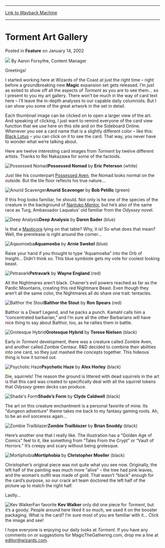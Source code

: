 
---
[Link to Wayback Machine](https://web.archive.org/web/20170309081530/http://magic.wizards.com/en/articles/archive/feature/torment-art-gallery-2002-01-14)

[_metadata_:wayback_url]:- "http://magic.wizards.com/en/articles/archive/feature/torment-art-gallery-2002-01-14"
[_metadata_:wayback_raw_url]:- "https://web.archive.org/web/20170309081530id_/http://magic.wizards.com/en/articles/archive/feature/torment-art-gallery-2002-01-14"
[_metadata_:wayback_capture_timestamp]:- "2017-03-09 08:15:30+00:00"
[_metadata_:publish_date]:- "2002-01-14"
[_metadata_:description]:- "Greetings! I started working here at Wizards of the Coast at just the right time – right before a groundbreaking new Magic expansion set gets released. I’m just as exited to show off all the aspects of Torment as you are to see them… so I present to you my art gallery. There won’t be much in the way of card text here – I’ll leave the in-depth analyses to our capable daily columnists. But I can show you some of the great artwork in the set in detail."
[_metadata_:generator]:- "Drupal 7 (http://drupal.org)"
---


Torment Art Gallery
===================



 Posted in **Feature**
 on January 14, 2002 






![](https://media.magic.wizards.com/styles/auth_small/public/generic-avatar-150_273.png)
By Aaron Forsythe, Content Manager











Greetings! 

I started working here at Wizards of the Coast at just the right time – right before a groundbreaking new **Magic** expansion set gets released. I’m just as exited to show off all the aspects of *Torment* as you are to see them… so I present to you my art gallery. There won’t be much in the way of card text here – I’ll leave the in-depth analyses to our capable daily columnists. But I can show you some of the great artwork in the set in detail. 

Each thumbnail image can be clicked on to open a larger view of the art. And speaking of clicking, I just want to remind everyone of the card view function that we use here on this site and on the Sideboard Online. Whenever you see a card name that is a slightly different color – like this: [Black Lotus](http://gatherer.wizards.com/Pages/Card/Details.aspx?name=Black+Lotus) – you can click on it to see the card. That way, you never have to wonder what we’re talking about. 

Here are twelve interesting card images from *Torment* by twelve different artists. Thanks to Rei Nakazawa for some of the factoids. 

![Possessed Nomad](https://media.magic.wizards.com/image_legacy_migration/magic/images/mtgcom/fcpics/features/feat00401possessed_nomad_150.jpg)**Possessed Nomad** by **Eric Peterson** (white)   

Just like his counterpart [Possessed Aven](http://gatherer.wizards.com/Pages/Card/Details.aspx?name=Possessed+Aven), the Nomad looks normal on the outside. But the tile floor reflects his true nature…

  
![Anurid Scavenger](https://media.magic.wizards.com/image_legacy_migration/magic/images/mtgcom/fcpics/features/feat00402anurid_scavenger_150.jpg)**Anurid Scavenger** by **Bob Petillo** (green)   

If this frog looks familiar, he should. Not only is he one of the species of the creature in the background of [Nantuko Mentor](http://gatherer.wizards.com/Pages/Card/Details.aspx?name=Nantuko+Mentor), but he’s also of the same race as Turg, Ambassador Laquatus’ old familiar from the *Odyssey* novel. 

  
![Deep Analysis](https://media.magic.wizards.com/image_legacy_migration/magic/images/mtgcom/fcpics/features/feat00403deep_analysis_150.jpg)**Deep Analysis** by **Daren Bader** (blue)   

Is that a [Masticore](http://gatherer.wizards.com/Pages/Card/Details.aspx?name=Masticore) lying on that table? Why, it is! So what does that mean? Well, the prerelease is right around the corner…

  
![Aqaumoeba](https://media.magic.wizards.com/image_legacy_migration/magic/images/mtgcom/fcpics/features/feat00404aquamoeba_150.jpg)**Aquamoeba** by **Arnie Swekel** (blue)   

Raise your hand if you thought to type “Aquamoeba” into the Orb of Insight… Didn’t think so. This blue symbiote gets my vote for coolest looking beast. 

  
![Petravark](https://media.magic.wizards.com/image_legacy_migration/magic/images/mtgcom/fcpics/features/feat00405petravark_150.jpg)**Petravark** by **Wayne England** (red)   

All the Nightmares aren’t black. Chainer’s evil powers reached as far as the Pardic Mountains, creating this red Nightmare Beast. Even though they aren’t all the same color, the Nightmares all do share one trait: tentacles. 

  
![Balthor the Stout](https://media.magic.wizards.com/image_legacy_migration/magic/images/mtgcom/fcpics/features/feat00406balthor_the_stout_150.jpg)**Balthor the Stout** by **Ron Spears** (red)   

Balthor is a Dwarf Legend, and he packs a punch. Kamahl calls him a “concentrated barbarian,” and I’m sure all the other Barbarians will have nice thing to say about Balthor, too, as he rallies them in battle. 

  
![Grotesque Hybrid](https://media.magic.wizards.com/image_legacy_migration/magic/images/mtgcom/fcpics/features/feat00407grotesque_hybrid_150.jpg)**Grotesque Hybrid** by **Terese Nielsen** (black)   

Early in *Torment* development, there was a creature called Zombie Aven, and another called Zombie Centaur. R&D decided to combine their abilities into one card, so they just mashed the concepts together. This hideous thing is how it turned out. 

  
![Psychotic Haze](https://media.magic.wizards.com/image_legacy_migration/magic/images/mtgcom/fcpics/features/feat00408psychotic_haze_150.jpg)**Psychotic Haze** by **Alex Horley** (black)   

Die, squirrels! The reason the ground is littered with dead squirrels in the art is that this card was created to specifically deal with all the squirrel tokens that *Odyssey* green decks can produce. 

  
![Shade's Form](https://media.magic.wizards.com/image_legacy_migration/magic/images/mtgcom/fcpics/features/feat00409shades_form_150.jpg)**Shade’s Form** by **Clyde Caldwell** (black)   

The art on this creature enchantment is a personal favorite of mine. Its “dungeon adventure” theme takes me back to my fantasy gaming roots. Ah, to be an evil sorceress again…

  
![Zombie Trailblazer](https://media.magic.wizards.com/image_legacy_migration/magic/images/mtgcom/fcpics/features/feat00410zombie_trailblazer_150.jpg)**Zombie Trailblazer** by **Brian Snoddy** (black)   

Here’s another one that I really like. The illustration has a “Golden Age of Comics” feel to it, like something from “Tales From the Crypt” or “Vault of Horrors.” It’s creepy and scary without being grotesque. 

  
![Mortiphobia](https://media.magic.wizards.com/image_legacy_migration/magic/images/mtgcom/fcpics/features/feat00411mortiphobia_150.jpg)**Mortiphobia** by **Christopher Moeller** (black)   

Christopher’s original piece was not quite what you see now. Originally, the left half of the painting was much more “alive” – the tree had pink leaves, and the woman’s outfit was made of gold. That wasn’t “black” enough for the card’s purpose, so our crack art team doctored the left half of the picture up to match the right half. 

  
Lastly…

![Kev Walker](https://media.magic.wizards.com/image_legacy_migration/magic/images/mtgcom/fcpics/features/feat00412kev_walker_150.jpg)Fan favorite **Kev Walker** only did one piece for *Torment*, but it’s a goody. People around here liked it so much, we used it on the booster packaging. What is the card? I’m sure most of you are familiar with it… Click the image and see!

  
I hope everyone is enjoying our daily looks at *Torment*. If you have any comments on or suggestions for MagicTheGathering.com, drop me a line at editor@wizards.com.







